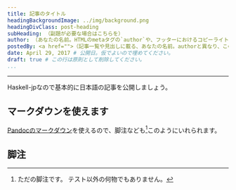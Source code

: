 ```yaml
---
title: 記事のタイトル
headingBackgroundImage: ../img/background.png
headingDivClass: post-heading
subHeading: （副題が必要な場合はこちらを）
author: （あなたの名前。HTMLのmetaタグの`author`や、フッターにおけるコピーライトマークの箇所に使用されます）
postedBy: <a href="">（記事一覧や見出しに載る、あなたの名前。authorと異なり、このようにHTMLタグを含めることもできます。省略した場合、`author`の内容が使用されます）</a>
date: April 29, 2017 # 公開日。仮でよいので埋めてください。
draft: true # この行は原則として削除してください。
...
```

---

Haskell-jpなので基本的に日本語の記事を公開しましょう。

## マークダウンを使えます

[Pandocのマークダウン](http://sky-y.github.io/site-pandoc-jp/users-guide/#pandocs-markdown)を使えるので、脚注なども[^1]このようにいれられます。

## 脚注

[^1]: ただの脚注です。
    テスト以外の何物でもありません。
